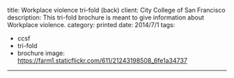 title: Workplace violence tri-fold (back)
client: City College of San Francisco
description: This tri-fold brochure is meant to give information about Workplace violence.
category: printed
date: 2014/7/1
tags: 
- ccsf
- tri-fold
- brochure
image: https://farm1.staticflickr.com/611/21243198508_6fe1a34737
---